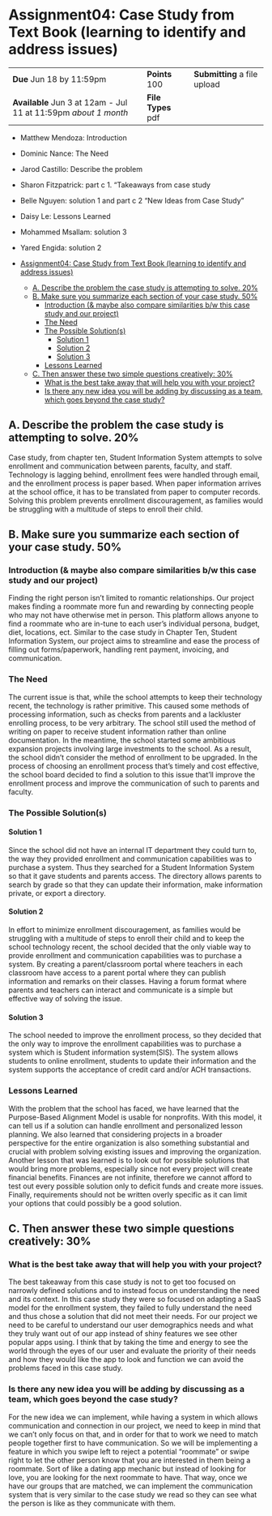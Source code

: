 # Assignment04: Case Study from Text Book (learning to identify and address issues)

|                                                                 |                    |                              |
| --------------------------------------------------------------- | ------------------ | ---------------------------- |
| **Due** Jun 18 by 11:59pm                                       | **Points** 100     | **Submitting** a file upload |
| **Available** Jun 3 at 12am - Jul 11 at 11:59pm _about 1 month_ | **File Types** pdf |                              |

- Matthew Mendoza: Introduction
- Dominic Nance: The Need
- Jarod Castillo: Describe the problem
- Sharon Fitzpatrick: part c 1. “Takeaways from case study
- Belle Nguyen: solution 1 and part c 2 “New Ideas from Case Study”
- Daisy Le: Lessons Learned
- Mohammed Msallam: solution 3
- Yared Engida: solution 2

- [Assignment04: Case Study from Text Book (learning to identify and address issues)](#assignment04-case-study-from-text-book-learning-to-identify-and-address-issues)
  - [A. Describe the problem the case study is attempting to solve. 20%](#a-describe-the-problem-the-case-study-is-attempting-to-solve-20)
  - [B. Make sure you summarize each section of your case study. 50%](#b-make-sure-you-summarize-each-section-of-your-case-study-50)
    - [Introduction (& maybe also compare similarities b/w this case study and our project)](#introduction--maybe-also-compare-similarities-bw-this-case-study-and-our-project)
    - [The Need](#the-need)
    - [The Possible Solution(s)](#the-possible-solutions)
      - [Solution 1](#solution-1)
      - [Solution 2](#solution-2)
      - [Solution 3](#solution-3)
    - [Lessons Learned](#lessons-learned)
  - [C. Then answer these two simple questions creatively: 30%](#c-then-answer-these-two-simple-questions-creatively-30)
    - [What is the best take away that will help you with your project?](#what-is-the-best-take-away-that-will-help-you-with-your-project)
    - [Is there any new idea you will be adding by discussing as a team, which goes beyond the case study?](#is-there-any-new-idea-you-will-be-adding-by-discussing-as-a-team-which-goes-beyond-the-case-study)

## A. Describe the problem the case study is attempting to solve. 20%

Case study, from chapter ten, Student Information System attempts to solve enrollment and communication between parents, faculty, and staff. Technology is lagging behind, enrollment fees were handled through email, and the enrollment process is paper based. When paper information arrives at the school office, it has to be translated from paper to computer records. Solving this problem prevents enrollment discouragement, as families would be struggling with a multitude of steps to enroll their child.

## B. Make sure you summarize each section of your case study. 50%

### Introduction (& maybe also compare similarities b/w this case study and our project)

Finding the right person isn’t limited to romantic relationships. Our project makes finding a roommate more fun and rewarding by connecting people who may not have otherwise met in person. This platform allows anyone to find a roommate who are in-tune to each user’s individual persona, budget, diet, locations, ect. Similar to the case study in Chapter Ten, Student Information System, our project aims to streamline and ease the process of filling out forms/paperwork, handling rent payment, invoicing, and communication.

### The Need

The current issue is that, while the school attempts to keep their technology recent, the technology is rather primitive. This caused some methods of processing information, such as checks from parents and a lackluster enrolling process, to be very arbitrary. The school still used the method of writing on paper to receive student information rather than online documentation. In the meantime, the school started some ambitious expansion projects involving large investments to the school. As a result, the school didn’t consider the method of enrollment to be upgraded. In the process of choosing an enrollment process that’s timely and cost effective, the school board decided to find a solution to this issue that’ll improve the enrollment process and improve the communication of such to parents and faculty.

### The Possible Solution(s)

#### Solution 1

Since the school did not have an internal IT department they could turn to, the way they provided enrollment and communication capabilities was to purchase a system. Thus they searched for a Student Information System so that it gave students and parents access. The directory allows parents to search by grade so that they can update their information, make information private, or export a directory.

#### Solution 2

In effort to minimize enrollment discouragement, as families would be struggling with a multitude of steps to enroll their child and to keep the school technology recent, the school decided that the only viable way to provide enrollment and communication capabilities was to purchase a system. By creating a parent/classroom portal where teachers in each classroom have access to a parent portal where they can publish information and remarks on their classes. Having a forum format where parents and teachers can interact and communicate is a simple but effective way of solving the issue.

#### Solution 3

The school needed to improve the enrollment process, so they decided that the only way to improve the enrollment capabilities was to purchase a system which is Student information system(SIS). The system allows students to online enrollment, students to update their information and the system supports the acceptance of credit card and/or ACH transactions.

### Lessons Learned

With the problem that the school has faced, we have learned that the Purpose-Based Alignment Model is usable for nonprofits. With this model, it can tell us if a solution can handle enrollment and personalized lesson planning. We also learned that considering projects in a broader perspective for the entire organization is also something substantial and crucial with problem solving existing issues and improving the organization. Another lesson that was learned is to look out for possible solutions that would bring more problems, especially since not every project will create financial benefits. Finances are not infinite, therefore we cannot afford to test out every possible solution only to deficit funds and create more issues. Finally, requirements should not be written overly specific as it can limit your options that could possibly be a good solution.

## C. Then answer these two simple questions creatively: 30%

### What is the best take away that will help you with your project?

The best takeaway from this case study is not to get too focused on narrowly defined solutions and to instead focus on understanding the need and its context. In this case study they were so focused on adapting a SaaS model for the enrollment system, they failed to fully understand the need and thus chose a solution that did not meet their needs. For our project we need to be careful to understand our user demographics needs and what they truly want out of our app instead of shiny features we see other popular apps using. I think that by taking the time and energy to see the world through the eyes of our user and evaluate the priority of their needs and how they would like the app to look and function we can avoid the problems faced in this case study.

### Is there any new idea you will be adding by discussing as a team, which goes beyond the case study?

For the new idea we can implement, while having a system in which allows communication and connection in our project, we need to keep in mind that we can’t only focus on that, and in order for that to work we need to match people together first to have communication. So we will be implementing a feature in which you swipe left to reject a potential “roommate” or swipe right to let the other person know that you are interested in them being a roommate. Sort of like a dating app mechanic but instead of looking for love, you are looking for the next roommate to have. That way, once we have our groups that are matched, we can implement the communication system that is very similar to the case study we read so they can see what the person is like as they communicate with them.
